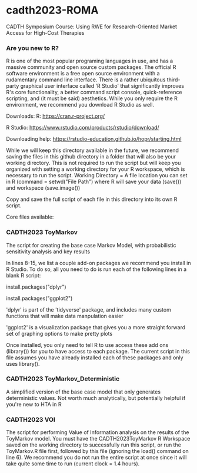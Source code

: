 # cadth2023-ROMA
CADTH Symposium Course: Using RWE for Research-Oriented Market Access for High-Cost Therapies

### Are you new to R?
R is one of the most popular programing languages in use, and has a massive community and open source custom packages. 
The official R software environment is a free open source environment with a rudamentary command line interface.
There is a rather ubiquitous third-party graphical user interface called 'R Studio' that significantly improves R's core functionality, a better command script console, quick-reference scripting, and (it must be said) aesthetics.
While you only require the R environment, we recommend you download R Studio as well.

Downloads:
R: https://cran.r-project.org/

R Studio: https://www.rstudio.com/products/rstudio/download/

Downloading help: https://rstudio-education.github.io/hopr/starting.html

While we will keep this directory available in the future, we recommend saving the files in this github directory in a folder that will also be your working directory. This is not required to run the script but will keep you organized with setting a working directory for your R workspace, which is necessary to run the script.
Working Directory = A file location you can set in R (command = setwd("File Path") where R will save your data (save()) and workspace (save.image())

Copy and save the full script of each file in this directory into its own R script.

Core files available:
### CADTH2023 ToyMarkov
The script for creating the base case Markov Model, with probabilistic sensitivity analysis and key results

In lines 8-15, we list a couple add-on packages we recommend you install in R Studio. To do so, all you need to do is run each of the following lines in a blank R script:

install.packages("dplyr")

install.packages("ggplot2")

'dplyr' is part of the 'tidyverse' package, and includes many custom functions that will make data manpulation easier

'ggplot2' is a visualization package that gives you a more straight forward set of graphing options to make pretty plots

Once installed, you only need to tell R to use access these add ons (library()) for you to have access to each package. The current script in this file assumes you have already installed each of these packages and only uses library().

### CADTH2023 ToyMarkov_Deterministic
A simplified version of the base case model that only generates deterministic values. Not worth much analytically, but potentially helpful if you're new to HTA in R

### CADTH2023 VOI
The script for performing Value of Information analysis on the results of the ToyMarkov model.
You must have the CADTH2023ToyMarkov R Workspace saved on the working directory to successfully run this script, or run the ToyMarkov.R file first, followed by this file (ignoring the load() command on line 6). 
We recommend you do not run the entire script at once since it will take quite some time to run (current clock = 1.4 hours).
